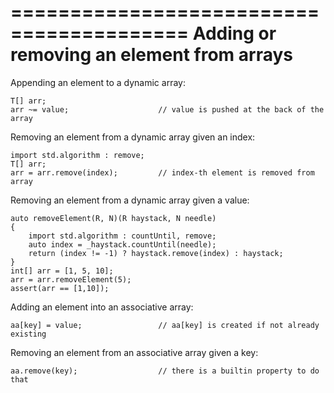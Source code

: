 =========================================
Adding or removing an element from arrays
=========================================

Appending an element to a dynamic array:

```
T[] arr;
arr ~= value;                    // value is pushed at the back of the array
```

Removing an element from a dynamic array given an index:

```
import std.algorithm : remove;
T[] arr;
arr = arr.remove(index);         // index-th element is removed from array
```

Removing an element from a dynamic array given a value:
```
auto removeElement(R, N)(R haystack, N needle)
{
    import std.algorithm : countUntil, remove;
    auto index = _haystack.countUntil(needle);
    return (index != -1) ? haystack.remove(index) : haystack;
}
int[] arr = [1, 5, 10];
arr = arr.removeElement(5);
assert(arr == [1,10]);
```

Adding an element into an associative array:
```
aa[key] = value;                 // aa[key] is created if not already existing
```

Removing an element from an associative array given a key:
```
aa.remove(key);                  // there is a builtin property to do that
```
